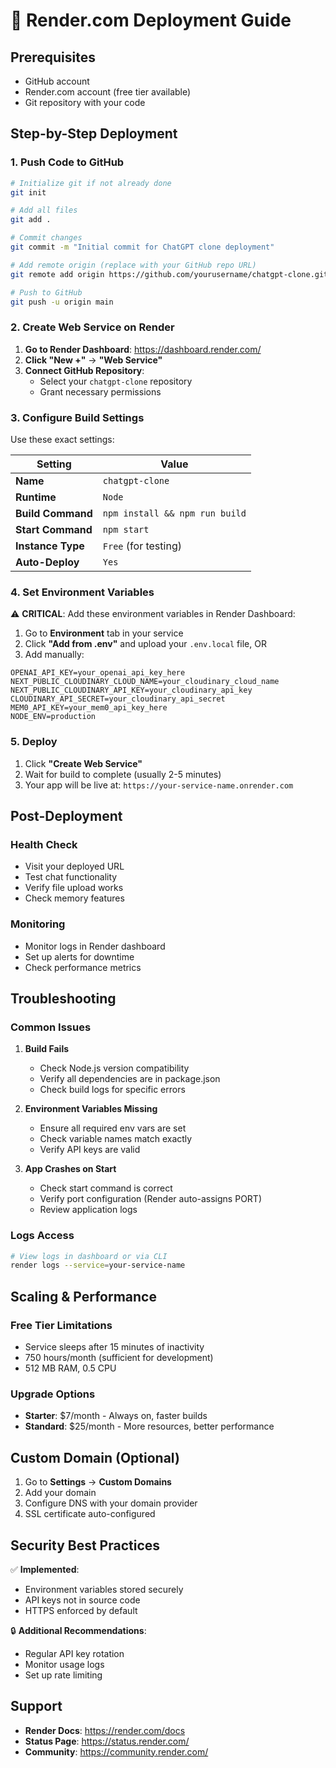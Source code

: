 # 🚀 Render.com Deployment Guide

## Prerequisites
- GitHub account
- Render.com account (free tier available)
- Git repository with your code

## Step-by-Step Deployment

### 1. Push Code to GitHub
```bash
# Initialize git if not already done
git init

# Add all files
git add .

# Commit changes
git commit -m "Initial commit for ChatGPT clone deployment"

# Add remote origin (replace with your GitHub repo URL)
git remote add origin https://github.com/yourusername/chatgpt-clone.git

# Push to GitHub
git push -u origin main
```

### 2. Create Web Service on Render

1. **Go to Render Dashboard**: https://dashboard.render.com/
2. **Click "New +"** → **"Web Service"**
3. **Connect GitHub Repository**: 
   - Select your `chatgpt-clone` repository
   - Grant necessary permissions

### 3. Configure Build Settings

Use these exact settings:

| Setting | Value |
|---------|-------|
| **Name** | `chatgpt-clone` |
| **Runtime** | `Node` |
| **Build Command** | `npm install && npm run build` |
| **Start Command** | `npm start` |
| **Instance Type** | `Free` (for testing) |
| **Auto-Deploy** | `Yes` |

### 4. Set Environment Variables

⚠️ **CRITICAL**: Add these environment variables in Render Dashboard:

1. Go to **Environment** tab in your service
2. Click **"Add from .env"** and upload your `.env.local` file, OR
3. Add manually:

```
OPENAI_API_KEY=your_openai_api_key_here
NEXT_PUBLIC_CLOUDINARY_CLOUD_NAME=your_cloudinary_cloud_name
NEXT_PUBLIC_CLOUDINARY_API_KEY=your_cloudinary_api_key
CLOUDINARY_API_SECRET=your_cloudinary_api_secret
MEM0_API_KEY=your_mem0_api_key_here
NODE_ENV=production
```

### 5. Deploy

1. Click **"Create Web Service"**
2. Wait for build to complete (usually 2-5 minutes)
3. Your app will be live at: `https://your-service-name.onrender.com`

## Post-Deployment

### Health Check
- Visit your deployed URL
- Test chat functionality
- Verify file upload works
- Check memory features

### Monitoring
- Monitor logs in Render dashboard
- Set up alerts for downtime
- Check performance metrics

## Troubleshooting

### Common Issues

1. **Build Fails**
   - Check Node.js version compatibility
   - Verify all dependencies are in package.json
   - Check build logs for specific errors

2. **Environment Variables Missing**
   - Ensure all required env vars are set
   - Check variable names match exactly
   - Verify API keys are valid

3. **App Crashes on Start**
   - Check start command is correct
   - Verify port configuration (Render auto-assigns PORT)
   - Review application logs

### Logs Access
```bash
# View logs in dashboard or via CLI
render logs --service=your-service-name
```

## Scaling & Performance

### Free Tier Limitations
- Service sleeps after 15 minutes of inactivity
- 750 hours/month (sufficient for development)
- 512 MB RAM, 0.5 CPU

### Upgrade Options
- **Starter**: $7/month - Always on, faster builds
- **Standard**: $25/month - More resources, better performance

## Custom Domain (Optional)

1. Go to **Settings** → **Custom Domains**
2. Add your domain
3. Configure DNS with your domain provider
4. SSL certificate auto-configured

## Security Best Practices

✅ **Implemented**:
- Environment variables stored securely
- API keys not in source code
- HTTPS enforced by default

🔒 **Additional Recommendations**:
- Regular API key rotation
- Monitor usage logs
- Set up rate limiting

## Support

- **Render Docs**: https://render.com/docs
- **Status Page**: https://status.render.com/
- **Community**: https://community.render.com/
